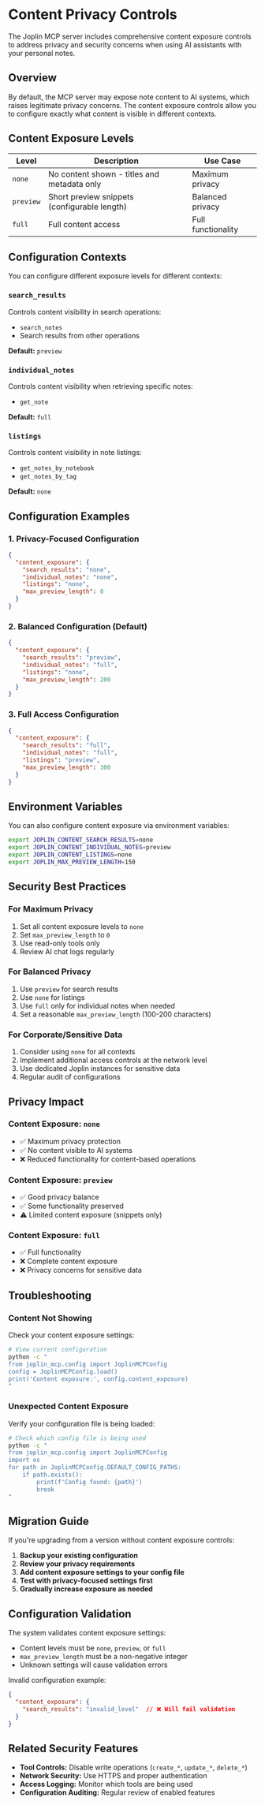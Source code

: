 # Content Privacy Controls

The Joplin MCP server includes comprehensive content exposure controls to address privacy and security concerns when using AI assistants with your personal notes.

## Overview

By default, the MCP server may expose note content to AI systems, which raises legitimate privacy concerns. The content exposure controls allow you to configure exactly what content is visible in different contexts.

## Content Exposure Levels

| Level | Description | Use Case |
|-------|-------------|----------|
| `none` | No content shown - titles and metadata only | Maximum privacy |
| `preview` | Short preview snippets (configurable length) | Balanced privacy |
| `full` | Full content access | Full functionality |

## Configuration Contexts

You can configure different exposure levels for different contexts:

### `search_results`
Controls content visibility in search operations:
- `search_notes`
- Search results from other operations

**Default:** `preview`

### `individual_notes`
Controls content visibility when retrieving specific notes:
- `get_note`

**Default:** `full`

### `listings`
Controls content visibility in note listings:
- `get_notes_by_notebook`
- `get_notes_by_tag`

**Default:** `none`

## Configuration Examples

### 1. Privacy-Focused Configuration
```json
{
  "content_exposure": {
    "search_results": "none",
    "individual_notes": "none",
    "listings": "none",
    "max_preview_length": 0
  }
}
```

### 2. Balanced Configuration (Default)
```json
{
  "content_exposure": {
    "search_results": "preview",
    "individual_notes": "full",
    "listings": "none",
    "max_preview_length": 200
  }
}
```

### 3. Full Access Configuration
```json
{
  "content_exposure": {
    "search_results": "full",
    "individual_notes": "full",
    "listings": "preview",
    "max_preview_length": 300
  }
}
```

## Environment Variables

You can also configure content exposure via environment variables:

```bash
export JOPLIN_CONTENT_SEARCH_RESULTS=none
export JOPLIN_CONTENT_INDIVIDUAL_NOTES=preview
export JOPLIN_CONTENT_LISTINGS=none
export JOPLIN_MAX_PREVIEW_LENGTH=150
```

## Security Best Practices

### For Maximum Privacy
1. Set all content exposure levels to `none`
2. Set `max_preview_length` to `0`
3. Use read-only tools only
4. Review AI chat logs regularly

### For Balanced Privacy
1. Use `preview` for search results
2. Use `none` for listings
3. Use `full` only for individual notes when needed
4. Set a reasonable `max_preview_length` (100-200 characters)

### For Corporate/Sensitive Data
1. Consider using `none` for all contexts
2. Implement additional access controls at the network level
3. Use dedicated Joplin instances for sensitive data
4. Regular audit of configurations

## Privacy Impact

### Content Exposure: `none`
- ✅ Maximum privacy protection
- ✅ No content visible to AI systems
- ❌ Reduced functionality for content-based operations

### Content Exposure: `preview`
- ✅ Good privacy balance
- ✅ Some functionality preserved
- ⚠️ Limited content exposure (snippets only)

### Content Exposure: `full`
- ✅ Full functionality
- ❌ Complete content exposure
- ❌ Privacy concerns for sensitive data

## Troubleshooting

### Content Not Showing
Check your content exposure settings:
```bash
# View current configuration
python -c "
from joplin_mcp.config import JoplinMCPConfig
config = JoplinMCPConfig.load()
print('Content exposure:', config.content_exposure)
"
```

### Unexpected Content Exposure
Verify your configuration file is being loaded:
```bash
# Check which config file is being used
python -c "
from joplin_mcp.config import JoplinMCPConfig
import os
for path in JoplinMCPConfig.DEFAULT_CONFIG_PATHS:
    if path.exists():
        print(f'Config found: {path}')
        break
"
```

## Migration Guide

If you're upgrading from a version without content exposure controls:

1. **Backup your existing configuration**
2. **Review your privacy requirements**
3. **Add content exposure settings to your config file**
4. **Test with privacy-focused settings first**
5. **Gradually increase exposure as needed**

## Configuration Validation

The system validates content exposure settings:
- Content levels must be `none`, `preview`, or `full`
- `max_preview_length` must be a non-negative integer
- Unknown settings will cause validation errors

Invalid configuration example:
```json
{
  "content_exposure": {
    "search_results": "invalid_level"  // ❌ Will fail validation
  }
}
```

## Related Security Features

- **Tool Controls:** Disable write operations (`create_*`, `update_*`, `delete_*`)
- **Network Security:** Use HTTPS and proper authentication
- **Access Logging:** Monitor which tools are being used
- **Configuration Auditing:** Regular review of enabled features 